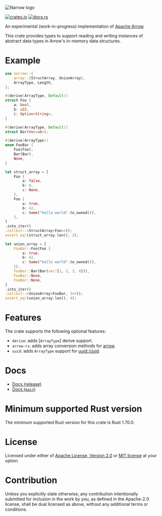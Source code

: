 ![Narrow logo](https://raw.githubusercontent.com/mbrobbel/narrow/main/narrow.svg)

[![crates.io](https://img.shields.io/crates/v/narrow.svg)](https://crates.io/crates/narrow)
[![docs.rs](https://docs.rs/narrow/badge.svg)](https://docs.rs/narrow)

An experimental (work-in-progress) implementation of [Apache Arrow](https://arrow.apache.org).

This crate provides types to support reading and writing instances of abstract data types in Arrow's in-memory data structures.

# Example

```rust
use narrow::{
    array::{StructArray, UnionArray},
    ArrayType, Length,
};

#[derive(ArrayType, Default)]
struct Foo {
    a: bool,
    b: u32,
    c: Option<String>,
}

#[derive(ArrayType, Default)]
struct Bar(Vec<u8>);

#[derive(ArrayType)]
enum FooBar {
    Foo(Foo),
    Bar(Bar),
    None,
}

let struct_array = [
    Foo {
        a: false,
        b: 0,
        c: None,
    },
    Foo {
        a: true,
        b: 42,
        c: Some("hello world".to_owned()),
    },
]
.into_iter()
.collect::<StructArray<Foo>>();
assert_eq!(struct_array.len(), 2);

let union_array = [
    FooBar::Foo(Foo {
        a: true,
        b: 42,
        c: Some("hello world".to_owned()),
    }),
    FooBar::Bar(Bar(vec![1, 2, 3, 4])),
    FooBar::None,
    FooBar::None,
]
.into_iter()
.collect::<UnionArray<FooBar, 3>>();
assert_eq!(union_array.len(), 4);
```

# Features

The crate supports the following optional features:

- `derive`: adds [`ArrayType`] derive support.
- `arrow-rs`: adds array conversion methods for [arrow](https://docs.rs/arrow).
- `uuid`: adds `ArrayType` support for [uuid::Uuid](https://docs.rs/uuid/latest/uuid/struct.Uuid.html).

# Docs

- [Docs (release)](https://docs.rs/narrow)
- [Docs (`main`)](https://mbrobbel.github.io/narrow/)

# Minimum supported Rust version

The minimum supported Rust version for this crate is Rust 1.70.0.

# License

Licensed under either of [Apache License, Version 2.0](https://github.com/mbrobbel/narrow/blob/main/LICENSE-APACHE) or [MIT license](https://github.com/mbrobbel/narrow/blob/main/LICENSE-MIT) at your option.

# Contribution

Unless you explicitly state otherwise, any contribution intentionally submitted for inclusion in the work by you, as defined in the Apache-2.0 license, shall be dual licensed as above, without any additional terms or conditions.
